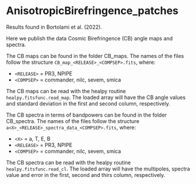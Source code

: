 # AnisotropicBirefringence_patches
Results found in Bortolami et al. (2022).

Here we publish the data Cosmic Birefringence (CB) angle maps and spectra.

The CB maps can be found in the folder CB_maps. The names of the files follow the structure `CB_map_<RELEASE>_<COMPSEP>.fits`, where:
* `<RELEASE>` = PR3, NPIPE
* `<COMPSEP>` = commander, nilc, sevem, smica

The CB maps can be read with the healpy routine `healpy.fitsfunc.read_map`. The loaded array will have the CB angle values and standard deviation in the first and second column, respectively.

The CB spectra in terms of bandpowers can be found in the folder CB_spectra. The names of the files follow the structure `a<X>_<RELEASE>_spectra_data_<COMPSEP>.fits`, where:
* `<X>` = a, T, E, B
* `<RELEASE>` = PR3, NPIPE
* `<COMPSEP>` = commander, nilc, sevem, smica

The CB spectra can be read with the healpy routine `healpy.fitsfunc.read_cl`. The loaded array will have the multipoles, spectra value and error in the first, second and thirs column, respectively.
